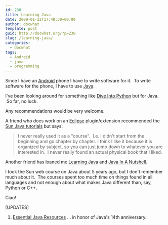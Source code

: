 ```yaml
---
id: 238
title: Learning Java
date: 2009-01-22T17:48:30+00:00
author: docwhat
template: post
guid: http://docwhat.org/?p=238
slug: /learning-java/
categories:
  - docwhat
tags:
  - Android
  - java
  - programming
---
```

Since I have an <a title="Wikipedia article on Google Android" rel="tag" href="http://en.wikipedia.org/wiki/Google_Android">Android</a> phone I have to write software for it.  To write software for the phone, I have to use <a title="Wikipedia article for Java" rel="tag" href="http://en.wikipedia.org/wiki/Java_%28programming_language%29">Java</a>.

I've been looking around for something like <a href="http://diveintopython.org/">Dive Into Python</a> but for Java.  So far, no luck.

Any recommendations would be very welcome.

<!-- more -->A friend who does work on an <a href="http://www.eclipse.org/">Eclipse</a> plugin/extension recommended the <a href="http://java.sun.com/docs/books/tutorial/">Sun Java tutorials</a> but says:
<blockquote>I never really used it as a "course".  I.e. I didn't start from the beginning and go chapter by chapter. I think I like it because it is organized by subject, so you can just jump down to whatever you are interested in.  I never really found an actual physical book that I liked.</blockquote>
Another friend has loaned me <a href="http://www.amazon.com/Learning-Java-3rd-Patrick-Niemeyer/dp/1600330010%3FSubscriptionId%3D02E5W5871AJF7PMMMS82%26tag%3Dws%26linkCode%3Dxm2%26camp%3D2025%26creative%3D165953%26creativeASIN%3D1600330010">Learning Java</a> and <a href="http://www.amazon.com/Java-Nutshell-5th-David-Flanagan/dp/0596007736%3FSubscriptionId%3D02E5W5871AJF7PMMMS82%26tag%3Dws%26linkCode%3Dxm2%26camp%3D2025%26creative%3D165953%26creativeASIN%3D0596007736">Java In A Nutshell</a>.

I took the Sun web course on Java about 5 years ago, but I don't remember much about it.  The courses spent too much time on things found in all languages and not enough about what makes Java different than, say, Python or C++.

Ciao!

[UPDATES]
<ol>
	<li><a href="http://www.ibm.com/developerworks/java/library/j-javaresources.html?ca=dgr-lnxw04JavaList">Essential Java Resources</a> ... in honor of Java's 14th anniversary.</li>
</ol>